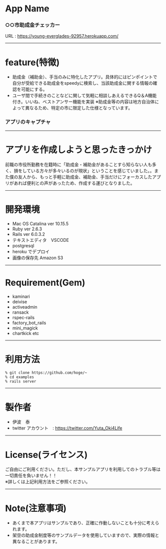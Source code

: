 # App Name 
### ○○市助成金チェッカー
URL : https://young-everglades-92957.herokuapp.com/
***
# feature(特徴)
- 助成金（補助金）、手当のみに特化したアプリ。具体的にはピンポイントで自分が受給できる助成金をspeedyに検索し、当該助成金に関する情報の確認を可能にする。
- ユーザ間で手続きのことなどに関して気軽に相談しあえるできるQ＆A機能付き。いいね、ベストアンサー機能を実装
※助成金等の内容は地方自治体によって異なるため、特定の市に限定した仕様となっています。

### アプリのキャプチャ

***
# アプリを作成しようと思ったきっかけ
前職の市役所勤務を在籍時に「助成金・補助金があることすら知らない人も多く、損をしている方々が多々いるのが現状」ということを感じていました。。また僕の友人から、もっと手軽に助成金、補助金、手当だけにフォーカスしたアプリがあれば便利との声があったため、作成する運びとなりました。
***
# 開発環境
- Mac OS Catalina ver 10.15.5
- Ruby  ver 2.6.3
- Rails ver 6.0.3.2
- テキストエディタ　VSCODE
- postgresql
- heroku でデプロイ
- 画像の保存先 Amazon S3
***
# Requirement(Gem)
- kaminari 
- deivise
- activeadmin
- ransack
- rspec-rails
- factory_bot_rails
- mini_magick
- chartkick     etc
***
# 利用方法
~~~
% git clone https://github.com/hoge/~
% cd examples
% rails server
~~~
***
# 製作者
- 伊波　泰
- twitter アカウント　: https://twitter.com/Yuta_Oki4Life
***
# License(ライセンス)
ご自由にご利用ください。ただし、本サンプルアプリを利用してのトラブル等は一切責任を負いません！！  
※詳しくは上記利用方法をご参照ください。
***
# Note(注意事項)
- あくまで本アプリはサンプルであり、正確に作動しないことも十分に考えられます。
- 架空の助成金制度等のサンプルデータを使用していますので、実際の情報と異なることがあります。



